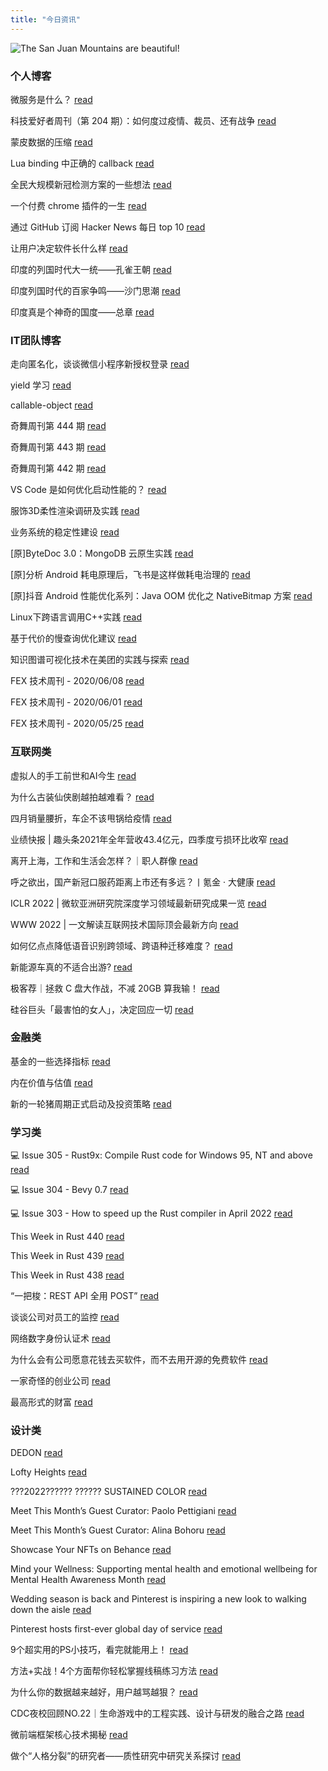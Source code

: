 ```yaml
---
title: "今日资讯"
---
```


![The San Juan Mountains are beautiful!](https://cn.bing.com/th?id=OHR.DuckHen_EN-US2672519159_UHD.jpg "San Juan Mountains")

### 个人博客

   微服务是什么？ [read](http://www.ruanyifeng.com/blog/2022/04/microservice.html)

   科技爱好者周刊（第 204 期）：如何度过疫情、裁员、还有战争 [read](http://www.ruanyifeng.com/blog/2022/04/weekly-issue-204.html)

   蒙皮数据的压缩 [read](https://blog.codingnow.com/2022/04/vertex_blend_attribute_compression.html)

   Lua binding 中正确的 callback [read](https://blog.codingnow.com/2022/04/lua_binding_callback.html)

   全民大规模新冠检测方案的一些想法 [read](https://blog.codingnow.com/2022/03/covid19_testing.html)

   一个付费 chrome 插件的一生 [read](https://blog.t9t.io/star-history-2021-01-21/)

   通过 GitHub 订阅 Hacker News 每日 top 10 [read](https://blog.t9t.io/headllines-2020-09-03/)

   让用户决定软件长什么样 [read](https://blog.t9t.io/let-user-design-2020-06-18/)

   印度的列国时代大一统——孔雀王朝 [read](https://www.kymjs.com/history/2022/05/03/01)

   印度列国时代的百家争鸣——沙门思潮 [read](https://www.kymjs.com/history/2022/05/02/01)

   印度真是个神奇的国度——总章 [read](https://www.kymjs.com/history/2022/05/01/01)

### IT团队博客

   走向匿名化，谈谈微信小程序新授权登录 [read](http://www.alloyteam.com/2021/04/15431/)

   yield 学习 [read](http://www.alloyteam.com/2021/03/15427/)

   callable-object [read](http://www.alloyteam.com/2021/03/callable-object/)

   奇舞周刊第 444 期 [read](https://weekly.75.team/issue444.html)

   奇舞周刊第 443 期 [read](https://weekly.75.team/issue443.html)

   奇舞周刊第 442 期 [read](https://weekly.75.team/issue442.html)

   VS Code 是如何优化启动性能的？ [read](https://fed.taobao.org/blog/taofed/do71ct/wpsf10)

   服饰3D柔性渲染调研及实践 [read](https://fed.taobao.org/blog/taofed/do71ct/fufsgh)

   业务系统的稳定性建设 [read](https://fed.taobao.org/blog/taofed/do71ct/fc3cy0)

   \[原\]ByteDoc 3.0：MongoDB 云原生实践 [read](https://blog.csdn.net/ByteDanceTech/article/details/124549553)

   \[原\]分析 Android 耗电原理后，飞书是这样做耗电治理的 [read](https://blog.csdn.net/ByteDanceTech/article/details/124507243)

   \[原\]抖音 Android 性能优化系列：Java OOM 优化之 NativeBitmap 方案 [read](https://blog.csdn.net/ByteDanceTech/article/details/124487103)

   Linux下跨语言调用C++实践 [read](https://tech.meituan.com/2022/04/21/cross-language-call.html)

   基于代价的慢查询优化建议 [read](https://tech.meituan.com/2022/04/21/slow-query-optimized-advice-driven-by-cost-model.html)

   知识图谱可视化技术在美团的实践与探索 [read](https://tech.meituan.com/2022/04/14/the-practice-and-exploration-of-knowledge-graph-visualization-technology-in-meituan.html)

   FEX 技术周刊 - 2020/06/08 [read](http://fex.baidu.com/blog/2020/06/fex-weekly-08//)

   FEX 技术周刊 - 2020/06/01 [read](http://fex.baidu.com/blog/2020/06/fex-weekly-01//)

   FEX 技术周刊 - 2020/05/25 [read](http://fex.baidu.com/blog/2020/05/fex-weekly-25//)

### 互联网类

   虚拟人的手工前世和AI今生 [read](http://www.huxiu.com/article/545650.html?f=wangzhan)

   为什么古装仙侠剧越拍越难看？ [read](http://www.huxiu.com/article/545074.html?f=wangzhan)

   四月销量腰折，车企不该甩锅给疫情 [read](http://www.huxiu.com/article/544447.html?f=wangzhan)

   业绩快报 \| 趣头条2021年全年营收43.4亿元，四季度亏损环比收窄 [read](https://36kr.com/p/1723885944634627)

   离开上海，工作和生活会怎样？｜职人群像 [read](https://36kr.com/p/1723570188107012)

   呼之欲出，国产新冠口服药距离上市还有多远？丨氪金 · 大健康 [read](https://36kr.com/p/1722347032443913)

   ICLR 2022 \| 微软亚洲研究院深度学习领域最新研究成果一览 [read](https://www.msra.cn/zh-cn/news/features/iclr-2022)

   WWW 2022 \| 一文解读互联网技术国际顶会最新方向 [read](https://www.msra.cn/zh-cn/news/features/www-2022)

   如何亿点点降低语音识别跨领域、跨语种迁移难度？ [read](https://www.msra.cn/zh-cn/news/features/cmatch-adapter)

   新能源车真的不适合出游? [read](http://www.geekpark.net/news/301769)

   极客荐｜拯救 C 盘大作战，不减 20GB 算我输！ [read](http://www.geekpark.net/news/301766)

   硅谷巨头「最害怕的女人」，决定回应一切 [read](http://www.geekpark.net/news/301768)

### 金融类

   基金的一些选择指标 [read](http://xueqiu.com/7251377368/218911787)

   内在价值与估值 [read](http://xueqiu.com/3407267469/218963372)

   新的一轮猪周期正式启动及投资策略 [read](http://xueqiu.com/8418018079/218969061)

### 学习类

   💻 Issue 305 - Rust9x: Compile Rust code for Windows 95, NT and above [read](https://rust.libhunt.com/newsletter/305)

   💻 Issue 304 - Bevy 0.7 [read](https://rust.libhunt.com/newsletter/304)

   💻 Issue 303 - How to speed up the Rust compiler in April 2022 [read](https://rust.libhunt.com/newsletter/303)

   This Week in Rust 440 [read](https://this-week-in-rust.org/blog/2022/04/27/this-week-in-rust-440/)

   This Week in Rust 439 [read](https://this-week-in-rust.org/blog/2022/04/20/this-week-in-rust-439/)

   This Week in Rust 438 [read](https://this-week-in-rust.org/blog/2022/04/13/this-week-in-rust-438/)

   “一把梭：REST API 全用 POST” [read](https://coolshell.cn/articles/22173.html)

   谈谈公司对员工的监控 [read](https://coolshell.cn/articles/22157.html)

   网络数字身份认证术 [read](https://coolshell.cn/articles/21708.html)

   为什么会有公司愿意花钱去买软件，而不去用开源的免费软件 [read](https://wanqu.co/p/7581?s=rss)

   一家奇怪的创业公司 [read](https://wanqu.co/p/7580?s=rss)

   最高形式的财富 [read](https://wanqu.co/p/7579?s=rss)

### 设计类

   DEDON [read](https://www.behance.net/gallery/142873745/DEDON)

   Lofty Heights [read](https://www.behance.net/gallery/142709851/Lofty-Heights)

   ???2022?????? ?????? SUSTAINED COLOR [read](https://www.behance.net/gallery/142812935/2022-SUSTAINED-COLOR)

   Meet This Month’s Guest Curator: Paolo Pettigiani [read](https://medium.com/behance-blog/meet-this-months-guest-curator-paolo-pettigiani-2e6eb34415c4?source=rss-f5272b7f3182------2)

   Meet This Month’s Guest Curator: Alina Bohoru [read](https://medium.com/behance-blog/meet-this-months-guest-curator-alina-bohoru-a78369a64aa7?source=rss-f5272b7f3182------2)

   Showcase Your NFTs on Behance [read](https://medium.com/behance-blog/showcase-your-nfts-on-behance-2c48386a2336?source=rss-f5272b7f3182------2)

   Mind your Wellness: Supporting mental health and emotional wellbeing for Mental Health Awareness Month [read](https://newsroom.pinterest.com/en/post/mind-your-wellness-supporting-mental-health-and-emotional-wellbeing-for-mental-health)

   Wedding season is back and Pinterest is inspiring a new look to walking down the aisle [read](https://newsroom.pinterest.com/en/post/wedding-season-is-back-and-pinterest-is-inspiring-a-new-look-to-walking-down-the-aisle)

   Pinterest hosts first-ever global day of service [read](https://newsroom.pinterest.com/en/post/pinterest-hosts-first-ever-global-day-of-service)

   9个超实用的PS小技巧，看完就能用上！ [read](https://www.uisdc.com/ps-skill)

   方法+实战！4个方面帮你轻松掌握线稿练习方法 [read](https://www.uisdc.com/hand-painted-practice)

   为什么你的数据越来越好，用户越骂越狠？ [read](https://www.uisdc.com/ux-date)

   CDC夜校回顾NO.22｜生命游戏中的工程实践、设计与研发的融合之路 [read](https://cdc.tencent.com/2022/04/13/cdc%e5%a4%9c%e6%a0%a1%e5%9b%9e%e9%a1%beno-22%ef%bd%9c%e7%94%9f%e5%91%bd%e6%b8%b8%e6%88%8f%e4%b8%ad%e7%9a%84%e5%b7%a5%e7%a8%8b%e5%ae%9e%e8%b7%b5%e3%80%81%e8%ae%be%e8%ae%a1%e4%b8%8e%e7%a0%94%e5%8f%91/)

   微前端框架核心技术揭秘 [read](https://cdc.tencent.com/2022/02/22/micro-frontend-framework/)

   做个“人格分裂”的研究者——质性研究中研究关系探讨 [read](https://cdc.tencent.com/2022/02/16/%e5%81%9a%e4%b8%aa%e4%ba%ba%e6%a0%bc%e5%88%86%e8%a3%82%e7%9a%84%e7%a0%94%e7%a9%b6%e8%80%85-%e8%b4%a8%e6%80%a7%e7%a0%94%e7%a9%b6%e4%b8%ad%e7%a0%94%e7%a9%b6%e5%85%b3/)

